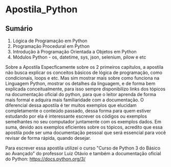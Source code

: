 # Apostila_Python

## Sumário  
1. Lógica de Programação em Python  
2. Programação Procedural em Python  
3. Introdução à Programação Orientada a Objetos em Python  
4.  Módulos Python - os, datetime, sys, json, selenium, pilow e etc

Sobre a Apostila Especficamente sobre os 2 primeiros capítulos, a apostila não busca explicar os conceitos básicos de lógica de programação, como condicionais, loops e etc. Mas sim mostrar mais sobre como funciona na Linguagem Python, mostrar os detalhes da linguagem, e de forma bem explicada conceitualmente, para isso sempre disponibilizo links dos tópicos na documentação oficial do python, para que o leitor aprenda de forma mais formal e adquira mais familiaridade com a documentação. O diferencial dessa apostila é ter muitos exemplos que elucidam completamente o conteúdo passado, dessa forma para quem estiver estudando por ela é interessante escrever os códigos ou exemplos semelhantes no seu computador juntamente com os exemplos dados. Em suma, devido aos exemplos eficientes sobre os tópicos, acredito que essa apostila pode ser uma documentação pessoal que será essencial para você revisar de forma rápida, quando desejar.

Para escrever essa apostila utilizei o curso "Curso de Python 3 do Básico ao Avançado" do professor Luiz Otávio e também a documentação oficial do Python: https://docs.python.org/3/
